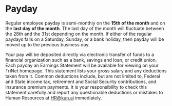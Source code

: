# Payday

Regular employee payday is semi-monthly on the **15th of the month** and on the **last day of the month**. The last day of the month will fluctuate between the 28th and the 31st depending on the month. If either of the regular paydays falls on a Saturday, Sunday, or a bank holiday, then payday will be moved up to the previous business day.

Your pay will be deposited directly via electronic transfer of funds to a financial organization such as a bank, savings and loan, or credit union. Each payday an Earnings Statement will be available for viewing on your TriNet homepage. This statement lists your gross salary and any deductions taken from it. Common deductions include, but are not limited to, Federal and State income tax, retirement and Social Security contributions, and insurance premium payments. It is your responsibility to check this statement carefully and report any questionable deductions or mistakes to Human Resources at HR@kun.ai immediately.
